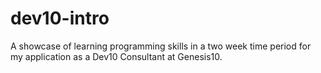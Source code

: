 # dev10-intro
A showcase of learning programming skills in a two week time period for my application as a Dev10 Consultant at Genesis10.

